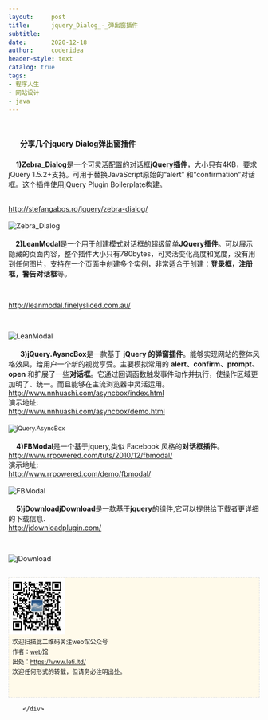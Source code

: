 ```yaml
---
layout:     post
title:      jquery_Dialog_-_弹出窗插件
subtitle:   
date:       2020-12-18
author:     coderidea
header-style: text
catalog: true
tags:
- 程序人生
- 网站设计
- java
--- 
```

<div class="postBody">
			<div id="cnblogs_post_body" class="blogpost-body"><h1>   <span style="font-size:15px;"><strong> 分享几个jquery Dialog弹出窗插件</strong></span></h1>
<div>
<p style="margin-left:auto;text-indent:0px;">   <strong> 1)Zebra_Dialog</strong>是一个可灵活配置的对话框<strong>jQuery插件</strong>，大小只有4KB，要求jQuery 1.5.2+支持。可用于替换JavaScript原始的“alert” 和“confirmation”对话框。这个插件使用jQuery Plugin Boilerplate构建。</p>
</div>
<div> </div>
<div>
<div>
<div><a href="http://stefangabos.ro/jquery/zebra-dialog/">http://stefangabos.ro/jquery/zebra-dialog/</a></div>
</div>
<div> </div>
</div>
<div><img src="http://www.open-lib.com/attachment/2011-07/21-23-54-32b.jpg" alt="Zebra_Dialog" /></div>
<div> </div>
<div>  <strong>  2)LeanModal</strong>是一个用于创建模式对话框的超级简单<strong>JQuery插件</strong>。可以展示隐藏的页面内容，整个插件大小只有780bytes，可灵活变化高度和宽度，没有用到任何图片，支持在一个页面中创建多个实例，非常适合于创建：<strong>登录框，注册框，警告对话框</strong>等。</div>
<p> </p>
<div>
<div>
<div><a href="http://leanmodal.finelysliced.com.au/">http://leanmodal.finelysliced.com.au/</a></div>
</div>
</div>
<p> </p>
<div><img src="http://www.open-lib.com/attachment/2011-07/21-23-42-26a.jpg" alt="LeanModal" /></div>
<div> </div>
<div>      <strong>3)jQuery.AysncBox</strong>是一款基于 <strong>jQuery 的弹窗插件</strong>。能够实现网站的整体风格效果，给用户一个新的视觉享受。主要模拟常用的 <strong>alert、confirm、prompt、open</strong> 和扩展了一些<strong>对话框</strong>。它通过回调函数触发事件动作并执行，使操作区域更加明了、统一。而且能够在主流浏览器中灵活运用。</div>
<div>
<div>
<div><a href="http://www.nnhuashi.com/asyncbox/index.html">http://www.nnhuashi.com/asyncbox/index.html</a></div>
</div>
<div>
<div>演示地址:</div>
<div><a href="http://www.nnhuashi.com/asyncbox/demo.html">http://www.nnhuashi.com/asyncbox/demo.html</a></div>
</div>
<div> </div>
<div>
<div class="Img" style="font-size:12px;clear:both;text-align:left;border-width:0px;"><img style="font-size:12px;vertical-align:middle;border-width:0px;" src="http://www.open-lib.com/attachment/2011-06/12-23-14-16a.jpg" alt="jQuery.AsyncBox" /></div>
<div> </div>
</div>
</div>
<div>    <strong>4)FBModal</strong>是一个基于jquery,类似 Facebook 风格的<strong>对话框插件</strong>。</div>
<div>
<div>
<div><a href="http://www.rrpowered.com/tuts/2010/12/fbmodal/">http://www.rrpowered.com/tuts/2010/12/fbmodal/</a></div>
</div>
<div>
<div>演示地址:</div>
<div><a href="http://www.rrpowered.com/demo/fbmodal/">http://www.rrpowered.com/demo/fbmodal/</a></div>
</div>
<div> </div>
</div>
<div><img src="http://www.open-lib.com/attachment/2011-06/13-17-49-7b.jpg" alt="FBModal" /></div>
<div> </div>
<div>    <strong>5)jDownloadjDownload</strong>是一款基于<strong>jquery</strong>的组件,它可以提供给下载者更详细的下载信息.</div>
<div>
<div>
<div><a href="http://jdownloadplugin.com/">http://jdownloadplugin.com/</a></div>
</div>
</div>
<p> </p>
<div><img src="http://www.open-lib.com/attachment/2011-02/24-17-46-46f.jpg" alt="jDownload" /></div>
<div>
<div id="ckepop"> </div>
<div>
<p id="PSignature" style="line-height:20px;background:#FFFAEA no-repeat 2% 50%;font-size:12px;border:#e0e0e0 1px dashed;"><img title="web馆" src="/img/wx.gif" alt="" width="113" height="113" /><br />  欢迎扫描此二维码关注web馆公众号  <br />  作者：<a href="https://www.leti.ltd/">web馆</a>  <br />  出处：<a href="http://www.cnblogs.com/xiaoyao2011">https://www.leti.ltd/</a> <br />  欢迎任何形式的转载，但请务必注明出处。<br /><br /><br /></p>



</div>








</div></div><div id="MySignature"></div>
<div class="clear"></div>
<div id="blog_post_info_block">
<div id="BlogPostCategory"></div>
<div id="EntryTag"></div>
<div id="blog_post_info">
</div>
<div class="clear"></div>
<div id="post_next_prev"></div>
</div>


		</div>